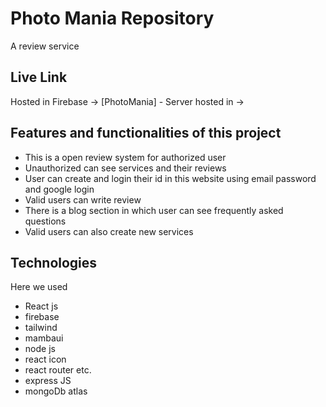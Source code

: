 # Photo Mania Repository

A review service 


## Live Link
Hosted in Firebase -> [PhotoMania] - 
Server hosted in   -> 


 ## Features and functionalities of this project

* This is a open review system for authorized user
* Unauthorized can see services and their reviews
* User can create and login their id in this website using email password and google login
* Valid users can write review 
* There is a blog section in which user can see frequently asked questions
* Valid users can also create new services

## Technologies

Here we used

* React js
* firebase
* tailwind
* mambaui
* node js
* react icon 
* react router etc.
* express JS
* mongoDb atlas